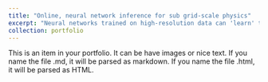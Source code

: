 ```yaml
---
title: "Online, neural network inference for sub grid-scale physics"
excerpt: "Neural networks trained on high-resolution data can 'learn' the relationships between the mean flow state variables and the turbulent terms. With scientists at NCAR and M2Lines, we have demonstrated the first implementations of using these neural networks online in climate-scale, ocean simulations. The image below is from a simulation performed on Frontier which we subseqently scaled to ~20,000 CPUs and ~5,000 AMD GPUs. <br/><img src='/images/gz21_online.png'>"
collection: portfolio
---
```


This is an item in your portfolio. It can be have images or nice text. If you name the file .md, it will be parsed as markdown. If you name the file .html, it will be parsed as HTML. 
